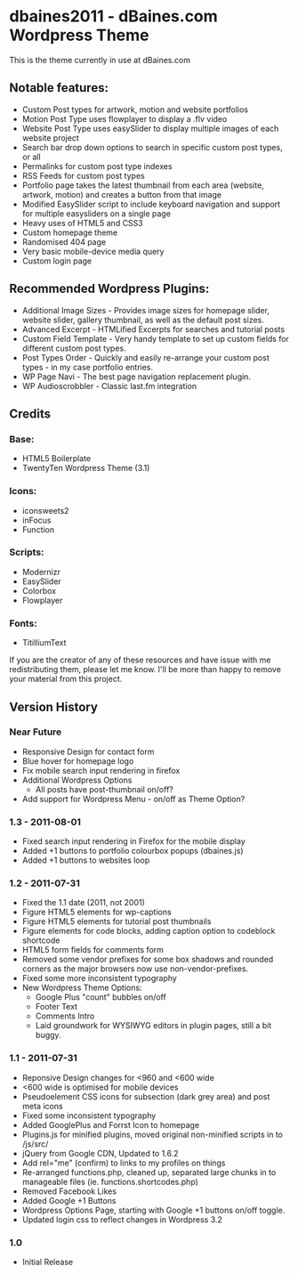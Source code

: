 dbaines2011 - dBaines.com Wordpress Theme
=========================================

This is the theme currently in use at dBaines.com

## Notable features:

* Custom Post types for artwork, motion and website portfolios
* Motion Post Type uses flowplayer to display a .flv video
* Website Post Type uses easySlider to display multiple images of each website project
* Search bar drop down options to search in specific custom post types, or all
* Permalinks for custom post type indexes
* RSS Feeds for custom post types
* Portfolio page takes the latest thumbnail from each area (website, artwork, motion) and creates a button from that image
* Modified EasySlider script to include keyboard navigation and support for multiple easysliders on a single page
* Heavy uses of HTML5 and CSS3
* Custom homepage theme
* Randomised 404 page
* Very basic mobile-device media query
* Custom login page

## Recommended Wordpress Plugins:

* Additional Image Sizes - Provides image sizes for homepage slider, website slider, gallery thumbnail, as well as the default post sizes.
* Advanced Excerpt - HTMLified Excerpts for searches and tutorial posts
* Custom Field Template - Very handy template to set up custom fields for different custom post types. 
* Post Types Order - Quickly and easily re-arrange your custom post types - in my case portfolio entries.
* WP Page Navi - The best page navigation replacement plugin. 
* WP Audioscrobbler - Classic last.fm integration

## Credits

### Base:

* HTML5 Boilerplate
* TwentyTen Wordpress Theme (3.1)

### Icons:

* iconsweets2
* inFocus
* Function

### Scripts:

* Modernizr
* EasySlider
* Colorbox
* Flowplayer

### Fonts:

* TitilliumText

If you are the creator of any of these resources and have issue with me redistributing them, please let me know. I'll be more than happy to remove your material from this project.


## Version History

### Near Future
* Responsive Design for contact form
* Blue hover for homepage logo
* Fix mobile search input rendering in firefox
* Additional Wordpress Options
	* All posts have post-thumbnail on/off?
* Add support for Wordpress Menu - on/off as Theme Option?
	
### 1.3 - 2011-08-01
* Fixed search input rendering in Firefox for the mobile display
* Added +1 buttons to portfolio colourbox popups (dbaines.js)
* Added +1 buttons to websites loop

### 1.2 - 2011-07-31
* Fixed the 1.1 date (2011, not 2001)
* Figure HTML5 elements for wp-captions
* Figure HTML5 elements for tutorial post thumbnails
* Figure elements for code blocks, adding caption option to codeblock shortcode
* HTML5 form fields for comments form
* Removed some vendor prefixes for some box shadows and rounded corners as the major browsers now use non-vendor-prefixes.
* Fixed some more inconsistent typography
* New Wordpress Theme Options:
	* Google Plus "count" bubbles on/off
	* Footer Text
	* Comments Intro
	* Laid groundwork for WYSIWYG editors in plugin pages, still a bit buggy.

### 1.1 - 2011-07-31
* Reponsive Design changes for <960 and <600 wide
* <600 wide is optimised for mobile devices
* Pseudoelement CSS icons for subsection (dark grey area) and post meta icons
* Fixed some inconsistent typography
* Added GooglePlus and Forrst Icon to homepage
* Plugins.js for minified plugins, moved original non-minified scripts in to /js/src/
* jQuery from Google CDN, Updated to 1.6.2
* Add rel="me" (confirm) to links to my profiles on things
* Re-arranged functions.php, cleaned up, separated large chunks in to manageable files (ie. functions.shortcodes.php)
* Removed Facebook Likes
* Added Google +1 Buttons
* Wordpress Options Page, starting with Google +1 buttons on/off toggle.
* Updated login css to reflect changes in Wordpress 3.2

### 1.0
* Initial Release

